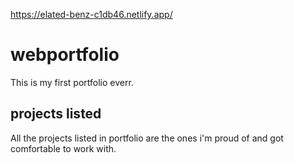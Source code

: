 https://elated-benz-c1db46.netlify.app/

# webportfolio

This is my first portfolio everr. 

## projects listed

All the projects listed in portfolio are the ones i'm proud of and got comfortable to work with.

